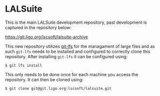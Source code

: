 # LALSuite

This is the main LALSuite development repository, past development is
captured in the repository below:

https://git.ligo.org/lscsoft/lalsuite-archive

This new repository utilizes [git-lfs](https://wiki.ligo.org/DASWG/GitLFS#Install_the_git_LFS_client) for the managament of large files and as such `git-lfs` needs to be installed and configured to correctly clone this repository. After installing `git-lfs` it can be configured using:

```
$ git lfs install
```

This only needs to be done once for each machine you access the repository. It can then be cloned using:

```
$ git clone git@git.ligo.org:lscsoft/lalsuite.git
```
